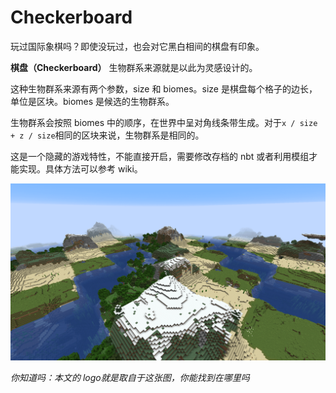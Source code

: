 # Checkerboard

玩过国际象棋吗？即使没玩过，也会对它黑白相间的棋盘有印象。

**棋盘（Checkerboard）** 生物群系来源就是以此为灵感设计的。

这种生物群系来源有两个参数，size 和 biomes。size 是棋盘每个格子的边长，单位是区块。biomes 是候选的生物群系。

生物群系会按照 biomes 中的顺序，在世界中呈对角线条带生成。对于`x / size + z / size`相同的区块来说，生物群系是相同的。

这是一个隐藏的游戏特性，不能直接开启，需要修改存档的 nbt 或者利用模组才能实现。具体方法可以参考 wiki。

![](../resources/checkerboard.png)

_你知道吗：本文的 logo就是取自于这张图，你能找到在哪里吗_

